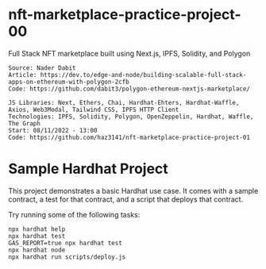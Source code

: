 # nft-marketplace-practice-project-00
Full Stack NFT marketplace built using Next.js, IPFS, Solidity, and Polygon

```
Source: Nader Dabit
Article: https://dev.to/edge-and-node/building-scalable-full-stack-apps-on-ethereum-with-polygon-2cfb
Code: https://github.com/dabit3/polygon-ethereum-nextjs-marketplace/
```

```
JS Libraries: Next, Ethers, Chai, Hardhat-Ehters, Hardhat-Waffle, Axios, Web3Modal, Tailwind CSS, IPFS HTTP Client
Technologies: IPFS, Solidity, Polygon, OpenZeppelin, Hardhat, Waffle, The Graph
Start: 08/11/2022 - 13:00
Code: https://github.com/haz3141/nft-marketplace-practice-project-01
```

# Sample Hardhat Project

This project demonstrates a basic Hardhat use case. It comes with a sample contract, a test for that contract, and a script that deploys that contract.

Try running some of the following tasks:

```shell
npx hardhat help
npx hardhat test
GAS_REPORT=true npx hardhat test
npx hardhat node
npx hardhat run scripts/deploy.js
```